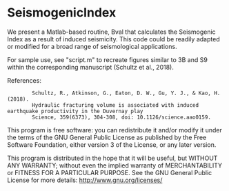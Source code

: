 # SeismogenicIndex

We present a Matlab-based routine, Bval that calculates the Seismogenic Index as a result of induced seismicity.  This code could be readily adapted or modified for a broad range of seismological applications.

For sample use, see "script.m" to recreate figures similar to 3B and S9 within the corresponding manuscript (Schultz et al., 2018).

References: 
            
            Schultz, R., Atkinson, G., Eaton, D. W., Gu, Y. J., & Kao, H. (2018). 
            Hydraulic fracturing volume is associated with induced earthquake productivity in the Duvernay play
            Science, 359(6373), 304-308, doi: 10.1126/science.aao0159.

This program is free software: you can redistribute it and/or modify it under the terms of the GNU General Public License as published by the Free Software Foundation, either version 3 of the License, or any later version.

This program is distributed in the hope that it will be useful, but WITHOUT ANY WARRANTY; without even the implied warranty of MERCHANTABILITY or FITNESS FOR A PARTICULAR PURPOSE.  See the GNU General Public License for more details: http://www.gnu.org/licenses/
